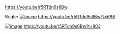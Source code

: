 https://youtu.be/r5RTdn9s6Bw


Bugler
[![image](https://github.com/user-attachments/assets/9aea912f-0760-4fca-a7b3-b2152d786414)](https://youtu.be/r5RTdn9s6Bw?t=688)
https://youtu.be/r5RTdn9s6Bw?t=688

[![image](https://github.com/user-attachments/assets/f968ce5a-11d4-4166-8b21-0b106fb1bbac)](https://youtu.be/r5RTdn9s6Bw?t=803)
https://youtu.be/r5RTdn9s6Bw?t=803
